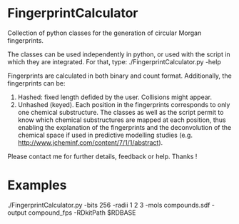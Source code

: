 FingerprintCalculator
=====================

Collection of python classes for the generation of circular Morgan fingerprints.

The classes can be used independently in python, or
used with the script in which they are integrated.
For that, type: ./FingerprintCalculator.py -help

Fingerprints are calculated in both binary and count format.
Additionally, the fingerprints can be:

1. Hashed: fixed length defided by the user. Collisions might appear.
2. Unhashed (keyed). Each position in the fingerprints corresponds to only one chemical substructure.
The classes as well as the script permit to know which chemical substructures are mapped 
at each position, thus enabling the explanation of the fingerprints and the deconvolution of the 
chemical space if used in predictive modelling studies (e.g. http://www.jcheminf.com/content/7/1/1/abstract).

Please contact me for further details, feedback or help. Thanks !

Examples
=====================

./FingerprintCalculator.py -bits 256 -radii 1 2 3 -mols compounds.sdf -output compound_fps -RDkitPath $RDBASE   
